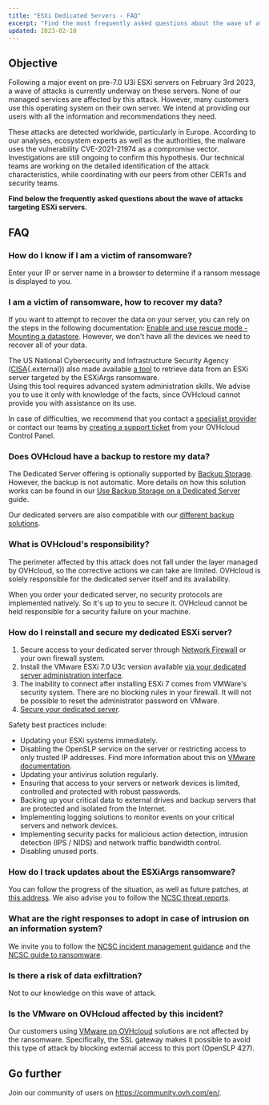 ```yaml
---
title: "ESXi Dedicated Servers - FAQ"
excerpt: "Find the most frequently asked questions about the wave of attacks targeting ESXi servers"
updated: 2023-02-10
---
```


## Objective

Following a major event on pre-7.0 U3i ESXi servers on February 3rd 2023, a wave of attacks is currently underway on these servers.
None of our managed services are affected by this attack. However, many customers use this operating system on their own server.
We intend at providing our users with all the information and recommendations they need.

These attacks are detected worldwide, particularly in Europe. According to our analyses, ecosystem experts as well as the authorities, the malware uses the vulnerability CVE-2021-21974 as a compromise vector.
Investigations are still ongoing to confirm this hypothesis. Our technical teams are working on the detailed identification of the attack characteristics, while coordinating with our peers from other CERTs and security teams.

**Find below the frequently asked questions about the wave of attacks targeting ESXi servers.**

## FAQ

### How do I know if I am a victim of ransomware?

Enter your IP or server name in a browser to determine if a ransom message is displayed to you.

### I am a victim of ransomware, how to recover my data?

If you want to attempt to recover the data on your server, you can rely on the steps in the following documentation: [Enable and use rescue mode - Mounting a datastore](/pages/bare_metal_cloud/dedicated_servers/rescue_mode#mounting-a-datastore).
However, we don't have all the devices we need to recover all of your data.

The US National Cybersecurity and Infrastructure Security Agency ([CISA](https://www.cisa.gov/uscert/ncas/current-activity/2023/02/07/cisa-releases-esxiargs-ransomware-recovery-script){.external}) also made available [a tool](https://github.com/cisagov/ESXiArgs-Recover) to retrieve data from an ESXi server targeted by the ESXiArgs ransomware.<br>
Using this tool requires advanced system administration skills. We advise you to use it only with knowledge of the facts, since OVHcloud cannot provide you with assistance on its use.

In case of difficulties, we recommend that you contact a [specialist provider](https://partner.ovhcloud.com/en-gb/directory/) or contact our teams by [creating a support ticket](https://www.ovh.com/manager/dedicated/#/support/tickets/new) from your OVHcloud Control Panel.

### Does OVHcloud have a backup to restore my data?

The Dedicated Server offering is optionally supported by [Backup Storage](https://www.ovhcloud.com/en-gb/bare-metal/backup-storage/). However, the backup is not automatic. More details on how this solution works can be found in our [Use Backup Storage on a Dedicated Server](/pages/bare_metal_cloud/dedicated_servers/services_backup_storage) guide.

Our dedicated servers are also compatible with our [different backup solutions](https://www.ovhcloud.com/en-gb/storage-solutions/).

### What is OVHcloud's responsibility?

The perimeter affected by this attack does not fall under the layer managed by OVHcloud, so the corrective actions we can take are limited. OVHcloud is solely responsible for the dedicated server itself and its availability.

When you order your dedicated server, no security protocols are implemented natively. So it's up to you to secure it. OVHcloud cannot be held responsible for a security failure on your machine.

### How do I reinstall and secure my dedicated ESXi server?

1. Secure access to your dedicated server through [Network Firewall](/pages/bare_metal_cloud/dedicated_servers/firewall_network) or your own firewall system.
2. Install the VMware ESXi 7.0 U3c version available [via your dedicated server administration interface](/pages/bare_metal_cloud/dedicated_servers/getting-started-with-dedicated-server#installing-or-reinstalling-your-dedicated-server).
3. The inability to connect after installing ESXi 7 comes from VMWare's security system. There are no blocking rules in your firewall. It will not be possible to reset the administrator password on VMware.
4. [Secure your dedicated server](/pages/bare_metal_cloud/dedicated_servers/securing-a-dedicated-server).

Safety best practices include:

- Updating your ESXi systems immediately.
- Disabling the OpenSLP service on the server or restricting access to only trusted IP addresses. Find more information about this on [VMware documentation](https://kb.vmware.com/s/article/76372).
- Updating your antivirus solution regularly.
- Ensuring that access to your servers or network devices is limited, controlled and protected with robust passwords.
- Backing up your critical data to external drives and backup servers that are protected and isolated from the Internet.
- Implementing logging solutions to monitor events on your critical servers and network devices.
- Implementing security packs for malicious action detection, intrusion detection (IPS / NIDS) and network traffic bandwidth control.
- Disabling unused ports.

### How do I track updates about the ESXiArgs ransomware?

You can follow the progress of the situation, as well as future patches, at [this address](https://blog.ovhcloud.com/ransomware-ciblant-vmware-esxi/).
We also advise you to follow the [NCSC threat reports](https://www.ncsc.gov.uk/section/keep-up-to-date/threat-reports?q=&defaultTypes=report&sort=date%2Bdesc).

### What are the right responses to adopt in case of intrusion on an information system?

We invite you to follow the [NCSC incident management guidance](https://www.ncsc.gov.uk/collection/incident-management) and the [NCSC guide to ransomware](https://www.ncsc.gov.uk/ransomware/home).

### Is there a risk of data exfiltration?

Not to our knowledge on this wave of attack.

### Is the VMware on OVHcloud affected by this incident?

Our customers using [VMware on OVHcloud](https://www.ovhcloud.com/en-gb/hosted-private-cloud/) solutions are not affected by the ransomware. Specifically, the SSL gateway makes it possible to avoid this type of attack by blocking external access to this port (OpenSLP 427).

## Go further

Join our community of users on <https://community.ovh.com/en/>.
